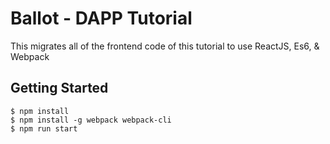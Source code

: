 
# Ballot - DAPP Tutorial
This migrates all of the frontend code of this tutorial to use ReactJS, Es6, & Webpack

## Getting Started
```
$ npm install
$ npm install -g webpack webpack-cli
$ npm run start
```
